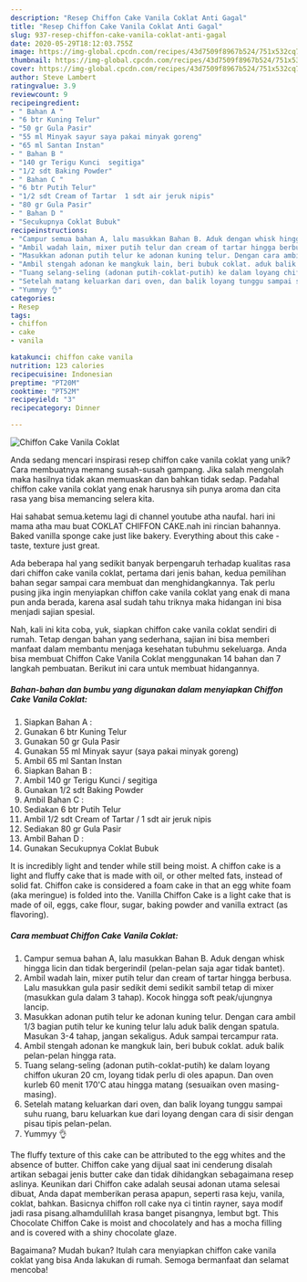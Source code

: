 ```yaml
---
description: "Resep Chiffon Cake Vanila Coklat Anti Gagal"
title: "Resep Chiffon Cake Vanila Coklat Anti Gagal"
slug: 937-resep-chiffon-cake-vanila-coklat-anti-gagal
date: 2020-05-29T18:12:03.755Z
image: https://img-global.cpcdn.com/recipes/43d7509f8967b524/751x532cq70/chiffon-cake-vanila-coklat-foto-resep-utama.jpg
thumbnail: https://img-global.cpcdn.com/recipes/43d7509f8967b524/751x532cq70/chiffon-cake-vanila-coklat-foto-resep-utama.jpg
cover: https://img-global.cpcdn.com/recipes/43d7509f8967b524/751x532cq70/chiffon-cake-vanila-coklat-foto-resep-utama.jpg
author: Steve Lambert
ratingvalue: 3.9
reviewcount: 9
recipeingredient:
- " Bahan A "
- "6 btr Kuning Telur"
- "50 gr Gula Pasir"
- "55 ml Minyak sayur saya pakai minyak goreng"
- "65 ml Santan Instan"
- " Bahan B "
- "140 gr Terigu Kunci  segitiga"
- "1/2 sdt Baking Powder"
- " Bahan C "
- "6 btr Putih Telur"
- "1/2 sdt Cream of Tartar  1 sdt air jeruk nipis"
- "80 gr Gula Pasir"
- " Bahan D "
- "Secukupnya Coklat Bubuk"
recipeinstructions:
- "Campur semua bahan A, lalu masukkan Bahan B. Aduk dengan whisk hingga licin dan tidak bergerindil (pelan-pelan saja agar tidak bantet)."
- "Ambil wadah lain, mixer putih telur dan cream of tartar hingga berbusa. Lalu masukkan gula pasir sedikit demi sedikit sambil tetap di mixer (masukkan gula dalam 3 tahap). Kocok hingga soft peak/ujungnya lancip."
- "Masukkan adonan putih telur ke adonan kuning telur. Dengan cara ambil 1/3 bagian putih telur ke kuning telur lalu aduk balik dengan spatula. Masukan 3-4 tahap, jangan sekaligus. Aduk sampai tercampur rata."
- "Ambil stengah adonan ke mangkuk lain, beri bubuk coklat. aduk balik pelan-pelan hingga rata."
- "Tuang selang-seling (adonan putih-coklat-putih) ke dalam loyang chiffon ukuran 20 cm, loyang tidak perlu di oles apapun. Dan oven kurleb 60 menit 170&#39;C atau hingga matang (sesuaikan oven masing-masing)."
- "Setelah matang keluarkan dari oven, dan balik loyang tunggu sampai suhu ruang, baru keluarkan kue dari loyang dengan cara di sisir dengan pisau tipis pelan-pelan."
- "Yummyy 👌"
categories:
- Resep
tags:
- chiffon
- cake
- vanila

katakunci: chiffon cake vanila 
nutrition: 123 calories
recipecuisine: Indonesian
preptime: "PT20M"
cooktime: "PT52M"
recipeyield: "3"
recipecategory: Dinner

---
```



![Chiffon Cake Vanila Coklat](https://img-global.cpcdn.com/recipes/43d7509f8967b524/751x532cq70/chiffon-cake-vanila-coklat-foto-resep-utama.jpg)

Anda sedang mencari inspirasi resep chiffon cake vanila coklat yang unik? Cara membuatnya memang susah-susah gampang. Jika salah mengolah maka hasilnya tidak akan memuaskan dan bahkan tidak sedap. Padahal chiffon cake vanila coklat yang enak harusnya sih punya aroma dan cita rasa yang bisa memancing selera kita.

Hai sahabat semua.ketemu lagi di channel youtube atha naufal. hari ini mama atha mau buat COKLAT CHIFFON CAKE.nah ini rincian bahannya. Baked vanilla sponge cake just like bakery. Everything about this cake - taste, texture just great.

Ada beberapa hal yang sedikit banyak berpengaruh terhadap kualitas rasa dari chiffon cake vanila coklat, pertama dari jenis bahan, kedua pemilihan bahan segar sampai cara membuat dan menghidangkannya. Tak perlu pusing jika ingin menyiapkan chiffon cake vanila coklat yang enak di mana pun anda berada, karena asal sudah tahu triknya maka hidangan ini bisa menjadi sajian spesial.


Nah, kali ini kita coba, yuk, siapkan chiffon cake vanila coklat sendiri di rumah. Tetap dengan bahan yang sederhana, sajian ini bisa memberi manfaat dalam membantu menjaga kesehatan tubuhmu sekeluarga. Anda bisa membuat Chiffon Cake Vanila Coklat menggunakan 14 bahan dan 7 langkah pembuatan. Berikut ini cara untuk membuat hidangannya.

<!--inarticleads1-->

##### Bahan-bahan dan bumbu yang digunakan dalam menyiapkan Chiffon Cake Vanila Coklat:

1. Siapkan  Bahan A :
1. Gunakan 6 btr Kuning Telur
1. Gunakan 50 gr Gula Pasir
1. Gunakan 55 ml Minyak sayur (saya pakai minyak goreng)
1. Ambil 65 ml Santan Instan
1. Siapkan  Bahan B :
1. Ambil 140 gr Terigu Kunci / segitiga
1. Gunakan 1/2 sdt Baking Powder
1. Ambil  Bahan C :
1. Sediakan 6 btr Putih Telur
1. Ambil 1/2 sdt Cream of Tartar / 1 sdt air jeruk nipis
1. Sediakan 80 gr Gula Pasir
1. Ambil  Bahan D :
1. Gunakan Secukupnya Coklat Bubuk


It is incredibly light and tender while still being moist. A chiffon cake is a light and fluffy cake that is made with oil, or other melted fats, instead of solid fat. Chiffon cake is considered a foam cake in that an egg white foam (aka meringue) is folded into the. Vanilla Chiffon Cake is a light cake that is made of oil, eggs, cake flour, sugar, baking powder and vanilla extract (as flavoring). 

<!--inarticleads2-->

##### Cara membuat Chiffon Cake Vanila Coklat:

1. Campur semua bahan A, lalu masukkan Bahan B. Aduk dengan whisk hingga licin dan tidak bergerindil (pelan-pelan saja agar tidak bantet).
1. Ambil wadah lain, mixer putih telur dan cream of tartar hingga berbusa. Lalu masukkan gula pasir sedikit demi sedikit sambil tetap di mixer (masukkan gula dalam 3 tahap). Kocok hingga soft peak/ujungnya lancip.
1. Masukkan adonan putih telur ke adonan kuning telur. Dengan cara ambil 1/3 bagian putih telur ke kuning telur lalu aduk balik dengan spatula. Masukan 3-4 tahap, jangan sekaligus. Aduk sampai tercampur rata.
1. Ambil stengah adonan ke mangkuk lain, beri bubuk coklat. aduk balik pelan-pelan hingga rata.
1. Tuang selang-seling (adonan putih-coklat-putih) ke dalam loyang chiffon ukuran 20 cm, loyang tidak perlu di oles apapun. Dan oven kurleb 60 menit 170&#39;C atau hingga matang (sesuaikan oven masing-masing).
1. Setelah matang keluarkan dari oven, dan balik loyang tunggu sampai suhu ruang, baru keluarkan kue dari loyang dengan cara di sisir dengan pisau tipis pelan-pelan.
1. Yummyy 👌


The fluffy texture of this cake can be attributed to the egg whites and the absence of butter. Chiffon cake yang dijual saat ini cenderung disalah artikan sebagai jenis butter cake dan tidak dihidangkan sebagaimana resep aslinya. Keunikan dari Chiffon cake adalah seusai adonan utama selesai dibuat, Anda dapat memberikan perasa apapun, seperti rasa keju, vanila, coklat, bahkan. Basicnya chiffon roll cake nya ci tintin rayner, saya modif jadi rasa pisang.alhamdulillah krasa banget pisangnya, lembut bgt. This Chocolate Chiffon Cake is moist and chocolately and has a mocha filling and is covered with a shiny chocolate glaze. 

Bagaimana? Mudah bukan? Itulah cara menyiapkan chiffon cake vanila coklat yang bisa Anda lakukan di rumah. Semoga bermanfaat dan selamat mencoba!
